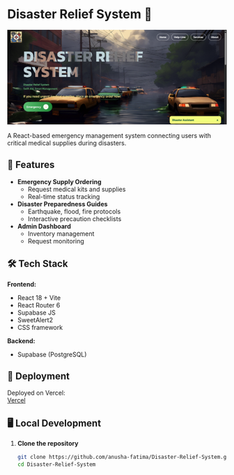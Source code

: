 # Disaster Relief System 🚨

![Project Banner](src/assets/Images/banner.png.png) <!-- Add your banner image if available -->

A React-based emergency management system connecting users with critical medical supplies during disasters.

## 🌟 Features

- **Emergency Supply Ordering**
  - Request medical kits and supplies
  - Real-time status tracking
- **Disaster Preparedness Guides**
  - Earthquake, flood, fire protocols
  - Interactive precaution checklists
- **Admin Dashboard**
  - Inventory management
  - Request monitoring

## 🛠️ Tech Stack

**Frontend:**
- React 18 + Vite
- React Router 6
- Supabase JS
- SweetAlert2
- CSS framework

**Backend:**
- Supabase (PostgreSQL)

## 🚀 Deployment

Deployed on Vercel:  
[Vercel](https://disaster-relief-system.vercel.app/)

## 🖥️ Local Development

1. **Clone the repository**
   ```bash
   git clone https://github.com/anusha-fatima/Disaster-Relief-System.git
   cd Disaster-Relief-System
